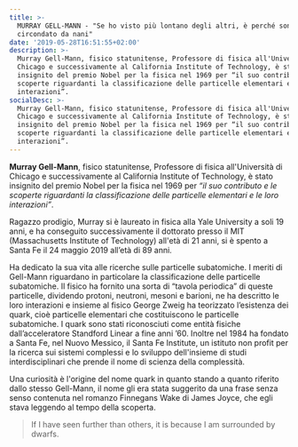 ```yaml
---
title: >-
  MURRAY GELL-MANN - "Se ho visto più lontano degli altri, è perché sono
  circondato da nani"
date: '2019-05-28T16:51:55+02:00'
description: >-
  Murray Gell-Mann, fisico statunitense, Professore di fisica all'Università di
  Chicago e successivamente al California Institute of Technology, è stato
  insignito del premio Nobel per la fisica nel 1969 per “il suo contributo e le
  scoperte riguardanti la classificazione delle particelle elementari e le loro
  interazioni”.
socialDesc: >-
  Murray Gell-Mann, fisico statunitense, Professore di fisica all'Università di
  Chicago e successivamente al California Institute of Technology, è stato
  insignito del premio Nobel per la fisica nel 1969 per “il suo contributo e le
  scoperte riguardanti la classificazione delle particelle elementari e le loro
  interazioni”.
---
```

**Murray Gell-Mann**, fisico statunitense, Professore di fisica all'Università di Chicago e successivamente al California Institute of Technology, è stato insignito del premio Nobel per la fisica nel 1969 per _“il suo contributo e le scoperte riguardanti la classificazione delle particelle elementari e le loro interazioni”_.

Ragazzo prodigio, Murray si è laureato in fisica alla Yale University a soli 19 anni, e ha conseguito successivamente il dottorato presso il MIT (Massachusetts Institute of Technology) all'età di 21 anni, si è spento a Santa Fe il 24 maggio 2019 all’età di 89 anni. 

Ha dedicato la sua vita alle ricerche sulle particelle subatomiche. I meriti di Gell-Mann riguardano in particolare la classificazione delle particelle subatomiche. Il fisico ha fornito una sorta di “tavola periodica” di queste particelle, dividendo protoni, neutroni, mesoni e barioni, ne ha descritto le loro interazioni e insieme al fisico George Zweig ha teorizzato l’esistenza dei quark, cioè particelle elementari che costituiscono le particelle subatomiche. I quark sono stati riconosciuti come entità fisiche dall’acceleratore Standford Linear a fine anni ’60. Inoltre nel 1984 ha fondato a Santa Fe, nel Nuovo Messico, il Santa Fe Institute, un istituto non profit per la ricerca sui sistemi complessi e lo sviluppo dell'insieme di studi interdisciplinari che prende il nome di scienza della complessità.

Una curiosità è l'origine del nome quark in quanto stando a quanto riferito dallo stesso Gell-Mann, il nome gli era stata suggerito da una frase senza senso contenuta nel romanzo Finnegans Wake di James Joyce, che egli stava leggendo al tempo della scoperta.

> If I have seen further than others, it is because I am surrounded by dwarfs.
